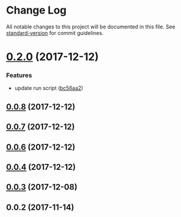# Change Log

All notable changes to this project will be documented in this file. See [standard-version](https://github.com/conventional-changelog/standard-version) for commit guidelines.

<a name="0.2.0"></a>
# [0.2.0](https://github.com/skyFi/create-react-web/compare/v0.0.8...v0.2.0) (2017-12-12)


### Features

* update run script ([bc56aa2](https://github.com/skyFi/create-react-web/commit/bc56aa2))



<a name="0.0.8"></a>
## [0.0.8](https://github.com/skyFi/create-react-web/compare/v0.0.7...v0.0.8) (2017-12-12)



<a name="0.0.7"></a>
## [0.0.7](https://github.com/skyFi/create-react-web/compare/v0.0.6...v0.0.7) (2017-12-12)



<a name="0.0.6"></a>
## [0.0.6](https://github.com/skyFi/create-react-web/compare/0.0.5...0.0.6) (2017-12-12)



<a name="0.0.4"></a>
## [0.0.4](https://github.com/skyFi/create-react-web/compare/v0.0.3...0.0.4) (2017-12-12)



<a name="0.0.3"></a>
## [0.0.3](https://github.com/skyFi/create-react-web/compare/v0.0.2...v0.0.3) (2017-12-08)



<a name="0.0.2"></a>
## 0.0.2 (2017-11-14)
